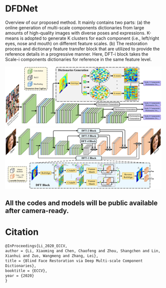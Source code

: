 # DFDNet
Overview of our proposed method. It mainly contains two parts: (a) the online generation of multi-scale components dictionaries from large amounts of high-quality images with diverse poses and expressions. K-means is adopted to generate K clusters for each component (i.e., left/right eyes, nose and mouth) on different feature scales. (b) The restoration process and dictionary feature transfer block that are utilized to provide the reference details in a progressive manner. Here, DFT-i block takes the Scale-i components dictionaries for reference in the same feature level.

<img src="./Imgs/pipeline_a.png">
<img src="./Imgs/pipeline_b.png">

## All the codes and models will be public available after camera-ready.


# Citation

```
@InProceedings{Li_2020_ECCV,
author = {Li, Xiaoming and Chen, Chaofeng and Zhou, Shangchen and Lin, Xianhui and Zuo, Wangmeng and Zhang, Lei},
title = {Blind Face Restoration via Deep Multi-scale Component Dictionaries},
booktitle = {ECCV},
year = {2020}
}
```

